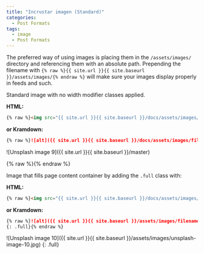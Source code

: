 ```yaml
---
title: "Incrustar imagen (Standard)"
categories:
  - Post Formats
tags:
  - image
  - Post Formats
---
```


The preferred way of using images is placing them in the `/assets/images/` directory and referencing them with an absolute path. Prepending the filename with `{% raw %}{{ site.url }}{{ site.baseurl }}/assets/images/{% endraw %}` will make sure your images display properly in feeds and such.

Standard image with no width modifier classes applied.

**HTML:**

```html
{% raw %}<img src="{{ site.url }}{{ site.baseurl }}/docs/assets/images/filename.jpg" alt="">{% endraw %}
```

**or Kramdown:**

```markdown
{% raw %}![alt]({{ site.url }}{{ site.baseurl }}/docs/assets/images/filename.jpg){% endraw %}
```

![Unsplash image 9]({{ site.url }}{{ site.baseurl }}/master)

{% raw %}<img src="{{ site.url }}{{ site.baseurl }}/docs/assets/images/unsplash-image-9.jpg" alt="">{% endraw %}

Image that fills page content container by adding the `.full` class with:

**HTML:**

```html
{% raw %}<img src="{{ site.url }}{{ site.baseurl }}/docs/assets/images/unsplash-image-9.jpg" alt="" class="full">{% endraw %}
```

**or Kramdown:**

```markdown
{% raw %}![alt]({{ site.url }}{{ site.baseurl }}/assets/images/filename.jpg)
{: .full}{% endraw %}
```

![Unsplash image 10]({{ site.url }}{{ site.baseurl }}/assets/images/unsplash-image-10.jpg)
{: .full}
